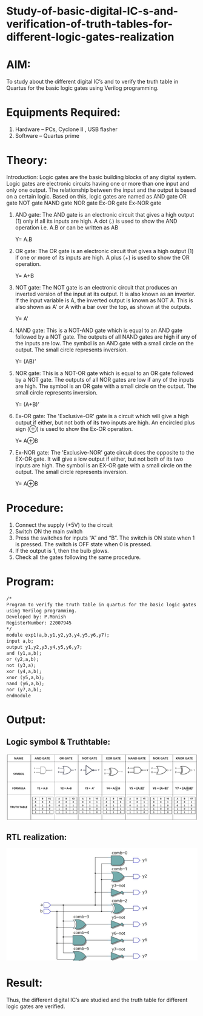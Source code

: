 # Study-of-basic-digital-IC-s-and-verification-of-truth-tables-for-different-logic-gates-realization

# AIM:
To study about the different digital IC’s and to verify the truth table in Quartus for the basic logic gates using Verilog programming.
# Equipments Required:
1. Hardware – PCs, Cyclone II , USB flasher
2. Software – Quartus prime
# Theory:
Introduction:
Logic gates are the basic building blocks of any digital system. Logic gates are electronic circuits having one or more than one input and only one output. The relationship between the input and the output is based on a certain logic. Based on this, logic gates are named as
AND gate
OR gate
NOT gate
NAND gate
NOR gate
Ex-OR gate
Ex-NOR gate

1. AND gate:
The AND gate is an electronic circuit that gives a high output (1) only if all its inputs are high. A dot (.) is used to show the AND operation i.e. A.B or can be written as AB

    Y= A.B

2. OR gate:
The OR gate is an electronic circuit that gives a high output (1) if one or more of its inputs are high. A plus (+) is used to show the OR operation.

    Y= A+B

3. NOT gate:
The NOT gate is an electronic circuit that produces an inverted version of the input at its output. It is also known as an inverter. If the input variable is A, the inverted output is known as NOT A. This is also shown as A' or A with a bar over the top, as shown at the outputs.

    Y= A'

4. NAND gate:
This is a NOT-AND gate which is equal to an AND gate followed by a NOT gate. The outputs of all NAND gates are high if any of the inputs are low. The symbol is an AND gate with a small circle on the output. The small circle represents inversion.

    Y= (AB)’

5. NOR gate:
This is a NOT-OR gate which is equal to an OR gate followed by a NOT gate. The outputs of all NOR gates are low if any of the inputs are high. The symbol is an OR gate with a small circle on the output. The small circle represents inversion.

    Y= (A+B)’

6. Ex-OR gate:
The 'Exclusive-OR' gate is a circuit which will give a high output if either, but not both of its two inputs are high. An encircled plus sign (⊕) is used to show the Ex-OR operation.

    Y= A⊕B

7. Ex-NOR gate:
The 'Exclusive-NOR' gate circuit does the opposite to the EX-OR gate. It will give a low output if either, but not both of its two inputs are high. The symbol is an EX-OR gate with a small circle on the output. The small circle represents inversion.

    Y= A⊕B

# Procedure:
1. Connect the supply (+5V) to the circuit
2. Switch ON the main switch
3. Press the switches for inputs “A” and “B”. The switch is ON state when 1 is pressed. The switch is OFF state when 0 is pressed.
4. If the output is 1, then the bulb glows.
5. Check all the gates following the same procedure.
# Program:
~~~
/*
Program to verify the truth table in quartus for the basic logic gates using Verilog programming.
Developed by: P.Monish
RegisterNumber: 22007945
*/
module exp1(a,b,y1,y2,y3,y4,y5,y6,y7);
input a,b;
output y1,y2,y3,y4,y5,y6,y7;
and (y1,a,b);
or (y2,a,b);
not (y3,a);
xor (y4,a,b);
xnor (y5,a,b);
nand (y6,a,b);
nor (y7,a,b);
endmodule
~~~
# Output:
## Logic symbol & Truthtable:
![out](1.png)
## RTL realization:
![out](2.png)
# Result:
Thus, the different digital IC’s are studied and the truth table for different logic gates are verified.
